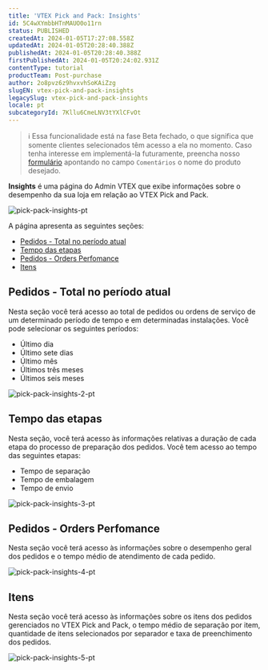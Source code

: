 ```yaml
---
title: 'VTEX Pick and Pack: Insights'
id: 5C4wXYmbbHTnMAUO0o11rn
status: PUBLISHED
createdAt: 2024-01-05T17:27:08.558Z
updatedAt: 2024-01-05T20:28:40.388Z
publishedAt: 2024-01-05T20:28:40.388Z
firstPublishedAt: 2024-01-05T20:24:02.931Z
contentType: tutorial
productTeam: Post-purchase
author: 2o8pvz6z9hvxvhSoKAiZzg
slugEN: vtex-pick-and-pack-insights
legacySlug: vtex-pick-and-pack-insights
locale: pt
subcategoryId: 7Kllu6CmeLNV3tYXlCFvOt
---
```


> ℹ️ Essa funcionalidade está na fase Beta fechado, o que significa que somente clientes selecionados têm acesso a ela no momento. Caso tenha interesse em implementá-la futuramente, preencha nosso [formulário](https://vtex.com/br-pt/contato/) apontando no campo `Comentários` o nome do produto desejado.

**Insights** é uma página do Admin VTEX que exibe informações sobre o desempenho da sua loja em relação ao VTEX Pick and Pack.

![pick-pack-insights-pt](https://cdn.statically.io/gh/vtexdocs/help-center-content/refs/heads/main/docs/pt/tutorials/envio/vtex-pick-and-pack/vtex-pick-and-pack-insights_1.png)

A página apresenta as seguintes seções:

* [Pedidos - Total no período atual](#pedidos-total-no-periodo-atual)
* [Tempo das etapas](#tempo-das-etapas)
* [Pedidos - Orders Perfomance](#pedidos-orders-perfomance)
* [Itens](#itens)

## Pedidos - Total no período atual

Nesta seção você terá acesso ao total de pedidos ou ordens de serviço de um determinado período de tempo e em determinadas instalações. Você pode selecionar os seguintes períodos:

* Último dia
* Último sete dias
* Último mês
* Últimos três meses
* Últimos seis meses

![pick-pack-insights-2-pt](https://cdn.statically.io/gh/vtexdocs/help-center-content/refs/heads/main/docs/pt/tutorials/envio/vtex-pick-and-pack/vtex-pick-and-pack-insights_2.png)

## Tempo das etapas

Nesta seção, você terá acesso às informações relativas a duração de cada etapa do processo de preparação dos pedidos. Você tem acesso ao tempo das seguintes etapas:

* Tempo de separação
* Tempo de embalagem
* Tempo de envio

![pick-pack-insights-3-pt](https://cdn.statically.io/gh/vtexdocs/help-center-content/refs/heads/main/docs/pt/tutorials/envio/vtex-pick-and-pack/vtex-pick-and-pack-insights_3.png)

## Pedidos - Orders Perfomance

Nesta seção você terá acesso às informações sobre o desempenho geral dos pedidos e o tempo médio de atendimento de cada pedido.

![pick-pack-insights-4-pt](https://cdn.statically.io/gh/vtexdocs/help-center-content/refs/heads/main/docs/pt/tutorials/envio/vtex-pick-and-pack/vtex-pick-and-pack-insights_4.png)

## Itens

Nesta seção você terá acesso às informações sobre os itens dos pedidos gerenciados no VTEX Pick and Pack, o tempo médio de separação por item, quantidade de itens selecionados por separador e taxa de preenchimento dos pedidos.

![pick-pack-insights-5-pt](https://cdn.statically.io/gh/vtexdocs/help-center-content/refs/heads/main/docs/pt/tutorials/envio/vtex-pick-and-pack/vtex-pick-and-pack-insights_5.png)
